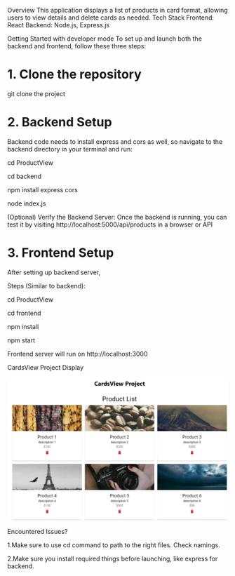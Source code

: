 Overview
This application displays a list of products in card format, allowing users to view details and delete cards as needed.
Tech Stack
Frontend: React
Backend: Node.js, Express.js

Getting Started with developer mode
To set up and launch both the backend and frontend, follow these three steps:

# 1. Clone the repository

git clone the project

# 2. Backend Setup

Backend code needs to install express and cors as well, so navigate to the backend directory in your terminal and run:

cd ProductView

cd backend

npm install express cors

node index.js

(Optional) Verify the Backend Server:
Once the backend is running, you can test it by visiting http://localhost:5000/api/products in a browser or API

# 3. Frontend Setup

After setting up backend server,

Steps (Similar to backend):

cd ProductView

cd frontend

npm install

npm start

Frontend server will run on http://localhost:3000

CardsView Project Display

![Product List Screenshot](ProjectImage2MoreProducts.png)

Encountered Issues?

1.Make sure to use cd command to path to the right files. Check namings.

2.Make sure you install required things before launching, like express for backend.
